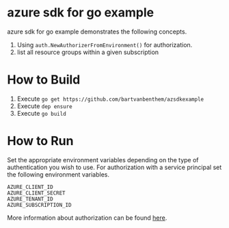 # azure sdk for go example
azure sdk for go example demonstrates the following concepts.

1. Using `auth.NewAuthorizerFromEnvironment()` for authorization.
2. list all resource groups within a given subscription

# How to Build

1. Execute `go get https://github.com/bartvanbenthem/azsdkexample`
2. Execute `dep ensure`
3. Execute `go build`

# How to Run

Set the appropriate environment variables depending on the type of authentication you wish to use.
For authorization with a service principal set the following environment variables.
```
AZURE_CLIENT_ID
AZURE_CLIENT_SECRET
AZURE_TENANT_ID
AZURE_SUBSCRIPTION_ID
```
More information about authorization can be found [here](https://github.com/azure/azure-sdk-for-go#more-authentication-details).
